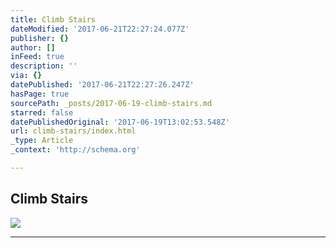 ```yaml
---
title: Climb Stairs
dateModified: '2017-06-21T22:27:24.077Z'
publisher: {}
author: []
inFeed: true
description: ''
via: {}
datePublished: '2017-06-21T22:27:26.247Z'
hasPage: true
sourcePath: _posts/2017-06-19-climb-stairs.md
starred: false
datePublishedOriginal: '2017-06-19T13:02:53.548Z'
url: climb-stairs/index.html
_type: Article
_context: 'http://schema.org'

---
```

## Climb Stairs
![](https://the-grid-user-content.s3-us-west-2.amazonaws.com/f2ca241d-16b9-4add-b793-ec64be45f760.jpg)

---